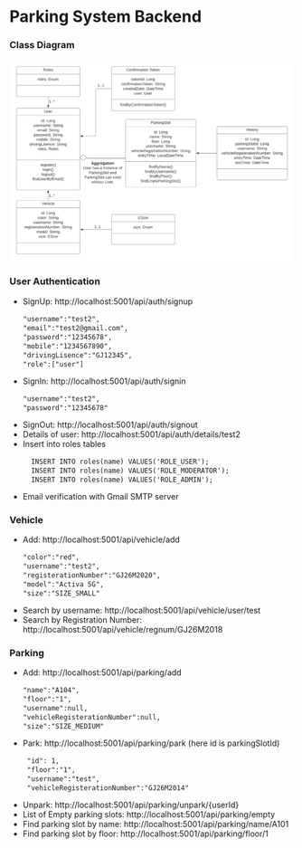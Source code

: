 # Parking System Backend

### Class Diagram
![class diagram](https://github.com/deeppatel23/parking-system/blob/main/Class_Diagram.png?raw=true)

### User Authentication
  - SignUp: http://localhost:5001/api/auth/signup
    ```
    "username":"test2",
    "email":"test2@gmail.com",
    "password":"12345678",
    "mobile":"1234567890",
    "drivingLisence":"GJ12345",
    "role":["user"]
  - SignIn: http://localhost:5001/api/auth/signin
    ```
    "username":"test2",
    "password":"12345678"
  - SignOut: http://localhost:5001/api/auth/signout
  - Details of user: http://localhost:5001/api/auth/details/test2 
  - Insert into roles tables
    ```
      INSERT INTO roles(name) VALUES('ROLE_USER');
      INSERT INTO roles(name) VALUES('ROLE_MODERATOR');
      INSERT INTO roles(name) VALUES('ROLE_ADMIN');
  - Email verification with Gmail SMTP server
### Vehicle
  - Add: http://localhost:5001/api/vehicle/add
    ```
    "color":"red",
    "username":"test2",
    "registerationNumber":"GJ26M2020",
    "model":"Activa 5G",
    "size":"SIZE_SMALL"
  - Search by username: http://localhost:5001/api/vehicle/user/test
  - Search by Registration Number: http://localhost:5001/api/vehicle/regnum/GJ26M2018

### Parking
  - Add: http://localhost:5001/api/parking/add
    ```
    "name":"A104",
    "floor":"1",
    "username":null,
    "vehicleRegisterationNumber":null,
    "size":"SIZE_MEDIUM"
  - Park: http://localhost:5001/api/parking/park (here id is parkingSlotId)
     ```
      "id": 1,
      "floor":"1",
      "username":"test",
      "vehicleRegisterationNumber":"GJ26M2014"
   - Unpark: http://localhost:5001/api/parking/unpark/{userId}
   - List of Empty parking slots: http://localhost:5001/api/parking/empty
   - Find parking slot by name: http://localhost:5001/api/parking/name/A101
   - Find parking slot by floor: http://localhost:5001/api/parking/floor/1
